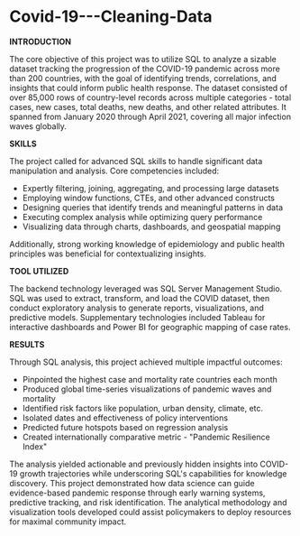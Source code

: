# Covid-19---Cleaning-Data  

**INTRODUCTION**

The core objective of this project was to utilize SQL to analyze a sizable dataset tracking the progression of the COVID-19 pandemic across more than 200 countries, 
with the goal of identifying trends, correlations, and insights that could inform public health response.
The dataset consisted of over 85,000 rows of country-level records across multiple categories - total cases, new cases, total deaths, new deaths, and other related attributes.
It spanned from January 2020 through April 2021, covering all major infection waves globally.


**SKILLS**

The project called for advanced SQL skills to handle significant data manipulation and analysis. Core competencies included:
- Expertly filtering, joining, aggregating, and processing large datasets
- Employing window functions, CTEs, and other advanced constructs 
- Designing queries that identify trends and meaningful patterns in data
- Executing complex analysis while optimizing query performance 
- Visualizing data through charts, dashboards, and geospatial mapping

Additionally, strong working knowledge of epidemiology and public health principles was beneficial for contextualizing insights. 

**TOOL UTILIZED**

The backend technology leveraged was SQL Server Management Studio. SQL was used to extract, transform, and load the COVID dataset, then conduct exploratory analysis to generate reports, visualizations, and predictive models. Supplementary technologies included Tableau for interactive dashboards and Power BI for geographic mapping of case rates.

**RESULTS** 

Through SQL analysis, this project achieved multiple impactful outcomes:

- Pinpointed the highest case and mortality rate countries each month 
- Produced global time-series visualizations of pandemic waves and mortality
- Identified risk factors like population, urban density, climate, etc.
- Isolated dates and effectiveness of policy interventions  
- Predicted future hotspots based on regression analysis
- Created internationally comparative metric - "Pandemic Resilience Index" 

The analysis yielded actionable and previously hidden insights into COVID-19 growth trajectories while underscoring SQL's capabilities for knowledge discovery. This project demonstrated how data science can guide evidence-based pandemic response through early warning systems, predictive tracking, and risk identification. The analytical methodology and visualization tools developed could assist policymakers to deploy resources for maximal community impact.


